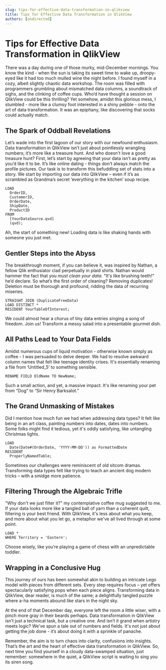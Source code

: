 ```yaml
---
slug: tips-for-effective-data-transformation-in-qlikview
title: Tips for Effective Data Transformation in QlikView
authors: [undirected]
---
```



# Tips for Effective Data Transformation in QlikView

There was a day during one of those murky, mid-December mornings. You know the kind - when the sun is taking its sweet time to wake up, droopy-eyed like it had too much mulled wine the night before. I found myself in a cozy, albeit slightly chaotic data workshop. The room was filled with programmers grumbling about mismatched data columns, a soundtrack of sighs, and the clinking of coffee cups. Who’d have thought a session on QlikView could be this thrilling? Yet somehow, amidst this glorious mess, I stumbled - more like a clumsy foot interested in a shiny pebble - onto the art of data transformation. It was an epiphany, like discovering that socks could actually match.

## The Spark of Oddball Revelations

Let’s wade into the first lagoon of our story with our newfound enthusiasm. Data transformation in QlikView isn’t just about pointlessly wrangling numbers; it’s more like a treasure hunt. And who doesn't love a good treasure hunt? First, let’s start by agreeing that your data isn’t as pretty as you’d like it to be. It’s like online dating - things don't always match the profile pictures. Our task is to transform this befuddling set of stats into a story. We start by importing our data into QlikView – even if it’s as scrambled as Grandma’s secret ‘everything in the kitchen’ soup recipe.

```qlikview
LOAD
  OrderID,
  CustomerID,
  OrderDate,
  ShipDate,
  ProductID
FROM
  [YourDataSource.qvd]
  (qvd);
```

Ah, the start of something new! Loading data is like shaking hands with someone you just met.

## Gentler Steps into the Abyss

The breakthrough moment, if you can believe it, was inspired by Nathan, a fellow Qlik enthusiator clad perpetually in plaid shirts. Nathan would hammer the fact that you *must clean your data*. "It's like brushing teeth!" he’d declare. So what’s the first order of cleaning? Removing duplicates! Deletion must be thorough and profound, ridding the data of recurring miseries.

```qlikview
STRAIGHT JOIN (DuplicateFreeData)
LOAD DISTINCT *
RESIDENT YourTableOfInterest;
```

We could almost hear a chorus of tiny data entries singing a song of freedom. Join us! Transform a messy salad into a presentable gourmet dish. 

## All Paths Lead to Your Data Fields

Amidst numerous cups of liquid motivation - otherwise known simply as coffee - I was persuaded to delve deeper. We had to resolve awkward column names that felt like teenage identity crises. It's essentially renaming a file from ‘Untitled_5’ to something sensible.

```qlikview
RENAME FIELD OldName TO NewName;
```

Such a small action, and yet, a massive impact. It's like renaming your pet from “Dog” to “Sir Henry Barksalot.”

## The Grand Unmasking of Mistakes

Did I mention how much fun we had when addressing data types? It felt like being in an art class, painting numbers into dates, dates into numbers. Some folks might find it tedious, yet it's oddly satisfying, like untangling Christmas lights. 

```qlikview
LOAD
  Date(Date#(OrderDate, 'YYYY-MM-DD')) as FormattedDate
RESIDENT
  ProperlyNamedTable;
```

Sometimes our challenges were reminiscent of old sitcom dramas. Transforming data types felt like trying to teach an ancient dog modern tricks – with a smidge more patience.

## Filtering Through the Algebraic Trifle

"Why don't we just filter it?" my contemplative coffee mug suggested to me. If your data looks more like a tangled ball of yarn than a coherent quilt, filtering is your best friend. With QlikView, it's less about what you keep, and more about what you let go, a metaphor we've all lived through at some point.

```qlikview
LOAD *
WHERE Territory = 'Eastern';
```

Choose wisely, like you’re playing a game of chess with an unpredictable toddler.

## Wrapping in a Conclusive Hug

This journey of ours has been somewhat akin to building an intricate Lego model with pieces from different sets. Every step requires focus – yet offers spectacularly satisfying pops when each piece aligns. Transforming data in QlikView, dear reader, is much of the same; a delightfully tangled puzzle where a-ha moments abound like stars in the night sky.

At the end of that December day, everyone left the room a little wiser, with a pinch more gray in their beards perhaps. Data transformation in QlikView isn’t just a technical task, but a creative one. And isn’t it grand when artistry meets logic? We've spun a tale out of numbers and fields. It's not just about getting the job done - it’s about doing it with a sprinkle of panache.

Remember, the aim is to turn chaos into clarity, confusions into insights. That’s the art and the heart of effective data transformation in QlikView. So, next time you find yourself in a cloudy data-swamped situation, just remember: somewhere in the quiet, a QlikView script is waiting to sing you its siren song.